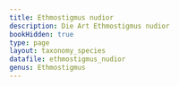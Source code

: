 ```yaml
---
title: Ethmostigmus nudior
description: Die Art Ethmostigmus nudior
bookHidden: true
type: page
layout: taxonomy_species
datafile: ethmostigmus_nudior
genus: Ethmostigmus
---
```


